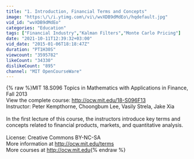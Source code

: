 ```yaml
---
title: "1. Introduction, Financial Terms and Concepts"
image: "https:\/\/i.ytimg.com\/vi\/wvXDB9dMdEo\/hqdefault.jpg"
vid_id: "wvXDB9dMdEo"
categories: "Education"
tags: ["Financial Industry","Kalman Filters","Monte Carlo Pricing"]
date: "2021-10-11T12:39:32+03:00"
vid_date: "2015-01-06T18:18:47Z"
duration: "PT1H30S"
viewcount: "3595782"
likeCount: "34330"
dislikeCount: "895"
channel: "MIT OpenCourseWare"
---
```

{% raw %}MIT 18.S096 Topics in Mathematics with Applications in Finance, Fall 2013<br />View the complete course: <a rel="nofollow" target="blank" href="http://ocw.mit.edu/18-S096F13">http://ocw.mit.edu/18-S096F13</a><br />Instructor: Peter Kempthorne, Choongbum Lee, Vasily Strela, Jake Xia<br /><br />In the first lecture of this course, the instructors introduce key terms and concepts related to financial products, markets, and quantitative analysis.<br /><br />License: Creative Commons BY-NC-SA<br />More information at <a rel="nofollow" target="blank" href="http://ocw.mit.edu/terms">http://ocw.mit.edu/terms</a><br />More courses at <a rel="nofollow" target="blank" href="http://ocw.mit.edu">http://ocw.mit.edu</a>{% endraw %}
